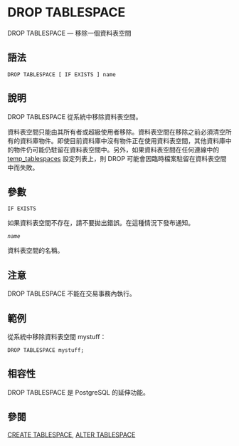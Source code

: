 # DROP TABLESPACE

DROP TABLESPACE — 移除一個資料表空間

## 語法

```text
DROP TABLESPACE [ IF EXISTS ] name
```

## 說明

DROP TABLESPACE 從系統中移除資料表空間。

資料表空間只能由其所有者或超級使用者移除。資料表空間在移除之前必須清空所有的資料庫物件。即使目前資料庫中沒有物件正在使用資料表空間，其他資料庫中的物件仍可能仍駐留在資料表空間中。另外，如果資料表空間在任何連線中的 [temp\_tablespaces](../../server-administration/server-configuration/client-connection-defaults.md#19-11-1-cha-ju-de-hang) 設定列表上，則 DROP 可能會因臨時檔案駐留在資料表空間中而失敗。

## 參數

`IF EXISTS`

如果資料表空間不存在，請不要拋出錯誤。在這種情況下發布通知。

_`name`_

資料表空間的名稱。

## 注意

DROP TABLESPACE 不能在交易事務內執行。

## 範例

從系統中移除資料表空間 mystuff：

```text
DROP TABLESPACE mystuff;
```

## 相容性

DROP TABLESPACE 是 PostgreSQL 的延伸功能。

## 參閱

[CREATE TABLESPACE](create-tablespace.md), [ALTER TABLESPACE](alter-tablespace.md)

